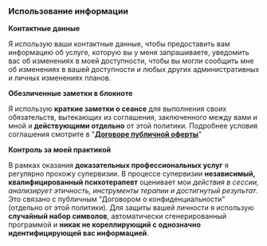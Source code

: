 ### Использование информации

**Контактные данные**

Я использую ваши контактные данные, чтобы предоставить вам информацию об услуге, которую вы у меня запрашиваете, уведомить вас об изменениях в моей доступности, чтобы вы могли сообщить мне об изменениях в вашей доступности и любых других административных и личных изменениях планов.

**Обезличенные заметки в блокноте**

Я использую **краткие заметки о сеансе** для выполнения своих обязательств, вытекающих из соглашения, заключенного между вами и мной и **действующими отдельно** от этой политики. Подробнее условия соглашения смотрите в "**[Договоре публичной оферты](/offer/)**"


**Контроль за моей практикой**

В рамках оказания **доказательных профессиональных услуг** я регулярно прохожу супервизии. В процессе супервизии **независимый, квалифицированный психотерапевт** оценивает мои _действия в сессии, анализирует этичность, инструменты терапии и достигнутый результат_. Это связано с публичным "Договором о конфиденциальности" (отдельно от этой политики). Для защиты вашей личности я использую **случайный набор символов**, автоматически сгенерированный программой и **никак не кореллирующий с однозначно идентифицирующей вас информацией**.
